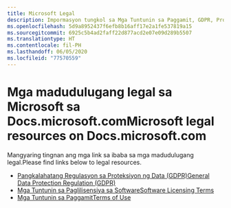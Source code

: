 ```yaml
---
title: Microsoft Legal
description: Impormasyon tungkol sa Mga Tuntunin sa Paggamit, GDPR, Proteksiyon ng Impormasyon, Mga Tuntunin sa Paglilisensiya sa Software ng Microsoft at iba pa.
ms.openlocfilehash: 5d9a8952437f6efb8b16aff17e2a1fe537819a15
ms.sourcegitcommit: 6925c5b4ad2faff22d877acd2e07e09d289b5507
ms.translationtype: HT
ms.contentlocale: fil-PH
ms.lasthandoff: 06/05/2020
ms.locfileid: "77570559"
---
```

# <a name="microsoft-legal-resources-on-docsmicrosoftcom"></a><span data-ttu-id="74d9b-103">Mga madudulugang legal sa Microsoft sa Docs.microsoft.com</span><span class="sxs-lookup"><span data-stu-id="74d9b-103">Microsoft legal resources on Docs.microsoft.com</span></span>

<span data-ttu-id="74d9b-104">Mangyaring tingnan ang mga link sa ibaba sa mga madudulugang legal.</span><span class="sxs-lookup"><span data-stu-id="74d9b-104">Please find links below to legal resources.</span></span> 

- [<span data-ttu-id="74d9b-105">Pangkalahatang Regulasyon sa Proteksiyon ng Data (GDPR)</span><span class="sxs-lookup"><span data-stu-id="74d9b-105">General Data Protection Regulation (GDPR)</span></span>](/legal/gdpr)
- [<span data-ttu-id="74d9b-106">Mga Tuntunin sa Paglilisensiya sa Software</span><span class="sxs-lookup"><span data-stu-id="74d9b-106">Software Licensing Terms</span></span>](information-protection/software-license-terms)
- [<span data-ttu-id="74d9b-107">Mga Tuntunin sa Paggamit</span><span class="sxs-lookup"><span data-stu-id="74d9b-107">Terms of Use</span></span>](/legal/termsofuse)
